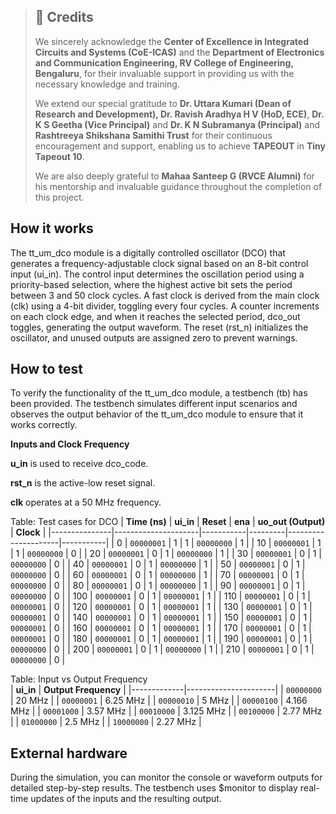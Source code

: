 > ## 📌 Credits  
>  
> We sincerely acknowledge the **Center of Excellence in Integrated Circuits and Systems (CoE-ICAS)** and the **Department of Electronics and Communication Engineering, RV College of Engineering, Bengaluru**, for their invaluable support in providing us with the necessary knowledge and training.  
> 
> We extend our special gratitude to **Dr. Uttara Kumari (Dean of Research and Development), Dr. Ravish Aradhya H V (HoD, ECE)**, **Dr. K S Geetha (Vice Principal)** and **Dr. K N Subramanya (Principal)** and **Rashtreeya Shikshana Samithi Trust** for their continuous encouragement and support, enabling us to achieve **TAPEOUT** in **Tiny Tapeout 10**.  
>  
> We are also deeply grateful to **Mahaa Santeep G (RVCE Alumni)** for his mentorship and invaluable guidance throughout the completion of this project.  
  
## How it works

The tt_um_dco module is a digitally controlled oscillator (DCO) that generates a frequency-adjustable clock signal based on an 8-bit control input (ui_in). The control input determines the oscillation period using a priority-based selection, where the highest active bit sets the period between 3 and 50 clock cycles. A fast clock is derived from the main clock (clk) using a 4-bit divider, toggling every four cycles. A counter increments on each clock edge, and when it reaches the selected period, dco_out toggles, generating the output waveform. The reset (rst_n) initializes the oscillator, and unused outputs are assigned zero to prevent warnings.

## How to test

To verify the functionality of the tt_um_dco module, a testbench (tb) has been provided. The testbench simulates different input scenarios and observes the output behavior of the tt_um_dco module to ensure that it works correctly.

**Inputs and Clock Frequency**

**u_in** is used to receive dco_code.

**rst_n** is the active-low reset signal.

**clk** operates at a 50 MHz frequency.

Table: Test cases for DCO
| **Time (ns)** | **ui_in**           | **Reset** | **ena** | **uo_out (Output)** | **Clock** |
|---------------|---------------------|-----------|---------|---------------------|-----------|
| 0             | `00000001`          |  1        | 1       | `00000000`          | 1         |
| 10            | `00000001`          |  1        | 1       | `00000000`          | 0         |
| 20            | `00000001`          |  0        | 1       | `00000000`          | 1         |
| 30            | `00000001`          |  0        | 1       | `00000000`          | 0         |
| 40            | `00000001`          |  0        | 1       | `00000000`          | 1         |
| 50            | `00000001`          |  0        | 1       | `00000000`          | 0         |
| 60            | `00000001`          |  0        | 1       | `00000000`          | 1         |
| 70            | `00000001`          |  0        | 1       | `00000000`          | 0         |
| 80            | `00000001`          |  0        | 1       | `00000000`          | 1         |
| 90            | `00000001`          |  0        | 1       | `00000000`          | 0         |
| 100           | `00000001`          |  0        | 1       | `00000001`          | 1         |
| 110           | `00000001`          |  0        | 1       | `00000001`          | 0         |
| 120           | `00000001`          |  0        | 1       | `00000001`          | 1         |
| 130           | `00000001`          |  0        | 1       | `00000001`          | 0         |
| 140           | `00000001`          |  0        | 1       | `00000001`          | 1         |
| 150           | `00000001`          |  0        | 1       | `00000001`          | 0         |
| 160           | `00000001`          |  0        | 1       | `00000001`          | 1         |
| 170           | `00000001`          |  0        | 1       | `00000001`          | 0         |
| 180           | `00000001`          |  0        | 1       | `00000001`          | 1         |
| 190           | `00000001`          |  0        | 1       | `00000000`          | 0         |
| 200           | `00000001`          |  0        | 1       | `00000000`          | 1         |
| 210           | `00000001`          |  0        | 1       | `00000000`          | 0         |

Table: Input vs Output Frequency  
| **ui_in**    | **Output Frequency** |
|-------------|----------------------|
| `00000000`  | 20 MHz               |
| `00000001`  | 6.25 MHz             |
| `00000010`  | 5 MHz                |
| `00000100`  | 4.166 MHz            |
| `00001000`  | 3.57 MHz             |
| `00010000`  | 3.125 MHz            |
| `00100000`  | 2.77 MHz             |
| `01000000`  | 2.5 MHz              |
| `10000000`  | 2.27 MHz             |

## External hardware

During the simulation, you can monitor the console or waveform outputs for detailed step-by-step results. The testbench uses $monitor to display real-time updates of the inputs and the resulting output.
